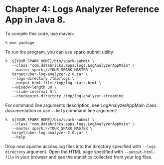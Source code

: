 # Chapter 4: Logs Analyzer Reference App in Java 8.

To compile this code, use maven:
```
% mvn package
```

To run the program, you can use spark-submit utility:
```
%  ${YOUR_SPARK_HOME}/bin/spark-submit \
   --class "com.databricks.apps.logs.LogAnalyzerAppMain" \
   --master spark://YOUR_SPARK_MASTER \
   target/uber-log-analyzer-2.0.jar \
   --logs-directory /tmp/logs \
   --output-html-file /tmp/log_stats.html \
   --window-length 30 \
   --slide-interval 5 \
   --checkpoint-directory /tmp/log-analyzer-streaming
```

For command line arguments description, see LogAnalyzerAppMain class documentation
or use `--help` command line argument:
```
%  ${YOUR_SPARK_HOME}/bin/spark-submit \
   --class "com.databricks.apps.logs.LogAnalyzerAppMain" \
   --master spark://YOUR_SPARK_MASTER \
   target/uber-log-analyzer-2.0.jar \
   --help
```

Drop new apache access log files into the directory specified with `--logs-directory` argument.
Open the HTML page specified with `--output-html-file` in your browser and see the statistics
collected from your log files.
